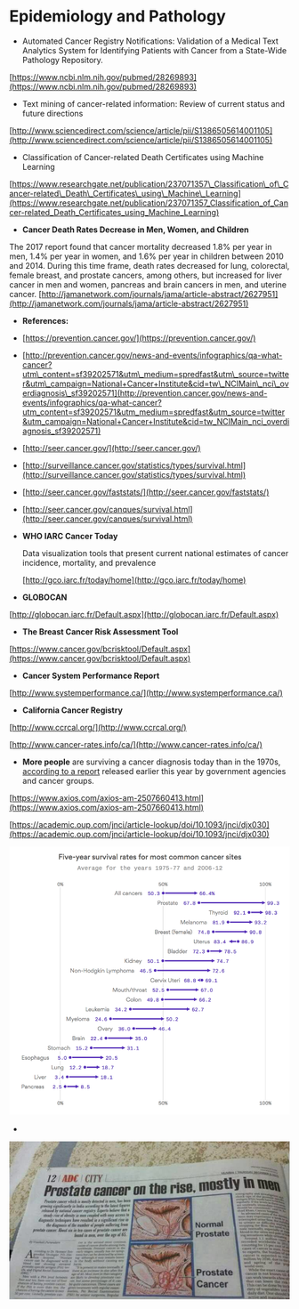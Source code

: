 # Epidemiology and Pathology

* Automated Cancer Registry Notifications: Validation of a Medical Text Analytics System for Identifying Patients with Cancer from a State-Wide Pathology Repository.

[https://www.ncbi.nlm.nih.gov/pubmed/28269893](https://www.ncbi.nlm.nih.gov/pubmed/28269893)

* Text mining of cancer-related information: Review of current status and future directions

[http://www.sciencedirect.com/science/article/pii/S1386505614001105](http://www.sciencedirect.com/science/article/pii/S1386505614001105)

* Classification of Cancer-related Death Certificates using Machine Learning

[https://www.researchgate.net/publication/237071357\_Classification\_of\_Cancer-related\_Death\_Certificates\_using\_Machine\_Learning](https://www.researchgate.net/publication/237071357_Classification_of_Cancer-related_Death_Certificates_using_Machine_Learning)

* **Cancer Death Rates Decrease in Men, Women, and Children**

The 2017 report found that cancer mortality decreased 1.8% per year in men, 1.4% per year in women, and 1.6% per year in children between 2010 and 2014. During this time frame, death rates decreased for lung, colorectal, female breast, and prostate cancers, among others, but increased for liver cancer in men and women, pancreas and brain cancers in men, and uterine cancer. [http://jamanetwork.com/journals/jama/article-abstract/2627951](http://jamanetwork.com/journals/jama/article-abstract/2627951)

* **References:**
* [https://prevention.cancer.gov/](https://prevention.cancer.gov/)
* [http://prevention.cancer.gov/news-and-events/infographics/qa-what-cancer?utm\_content=sf39202571&utm\_medium=spredfast&utm\_source=twitter&utm\_campaign=National+Cancer+Institute&cid=tw\_NCIMain\_nci\_overdiagnosis\_sf39202571](http://prevention.cancer.gov/news-and-events/infographics/qa-what-cancer?utm_content=sf39202571&utm_medium=spredfast&utm_source=twitter&utm_campaign=National+Cancer+Institute&cid=tw_NCIMain_nci_overdiagnosis_sf39202571)
* [http://seer.cancer.gov/](http://seer.cancer.gov/)
* [http://surveillance.cancer.gov/statistics/types/survival.html](http://surveillance.cancer.gov/statistics/types/survival.html)
* [http://seer.cancer.gov/faststats/](http://seer.cancer.gov/faststats/)
* [http://seer.cancer.gov/canques/survival.html](http://seer.cancer.gov/canques/survival.html)
* **WHO IARC Cancer Today**

  Data visualization tools that present current national estimates of cancer incidence, mortality, and prevalence

  [http://gco.iarc.fr/today/home](http://gco.iarc.fr/today/home)

* **GLOBOCAN**

[http://globocan.iarc.fr/Default.aspx](http://globocan.iarc.fr/Default.aspx)

*  **The Breast Cancer Risk Assessment Tool**

[https://www.cancer.gov/bcrisktool/Default.aspx](https://www.cancer.gov/bcrisktool/Default.aspx)

* **Cancer System Performance Report** 

[http://www.systemperformance.ca/](http://www.systemperformance.ca/)

* **California Cancer Registry** 

[http://www.ccrcal.org/](http://www.ccrcal.org/)

[http://www.cancer-rates.info/ca/](http://www.cancer-rates.info/ca/)

* **More people** are surviving a cancer diagnosis today than in the 1970s, [according to a report](https://academic.oup.com/jnci/article-lookup/doi/10.1093/jnci/djx030) released earlier this year by government agencies and cancer groups.

[https://www.axios.com/axios-am-2507660413.html](https://www.axios.com/axios-am-2507660413.html)

[https://academic.oup.com/jnci/article-lookup/doi/10.1093/jnci/djx030](https://academic.oup.com/jnci/article-lookup/doi/10.1093/jnci/djx030)

![](../.gitbook/assets/980x.png)

* 
![](../.gitbook/assets/dqztsbvuiaenskm.jpg_large%20%281%29.jpg)

